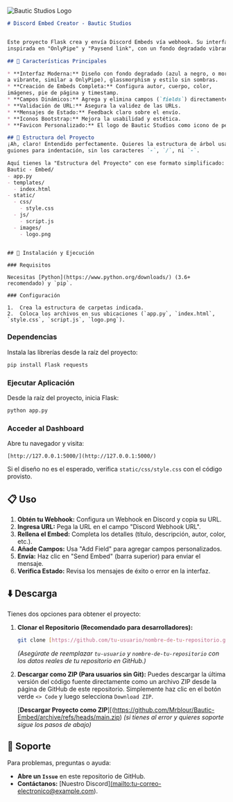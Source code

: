 ![Bautic Studios Logo](https://mir-s3-cdn-cf.behance.net/project_modules/max_632_webp/ca4ab0226866091.6835ef0b40165.png)
```markdown
# Discord Embed Creator - Bautic Studios


Este proyecto Flask crea y envía Discord Embeds vía webhook. Su interfaz es moderna y visualmente atractiva,
inspirada en "OnlyPipe" y "Paysend link", con un fondo degradado vibrante, glassmorphism sutil y sin sombras.

## 🌟 Características Principales

* **Interfaz Moderna:** Diseño con fondo degradado (azul a negro, o morado oscuro
a vibrante, similar a OnlyPipe), glassmorphism y estilo sin sombras.
* **Creación de Embeds Completa:** Configura autor, cuerpo, color,
imágenes, pie de página y timestamp.
* **Campos Dinámicos:** Agrega y elimina campos (`fields`) directamente desde la interfaz.
* **Validación de URL:** Asegura la validez de las URLs.
* **Mensajes de Estado:** Feedback claro sobre el envío.
* **Iconos Bootstrap:** Mejora la usabilidad y estética.
* **Favicon Personalizado:** El logo de Bautic Studios como icono de pestaña.

## 📂 Estructura del Proyecto
¡Ah, claro! Entendido perfectamente. Quieres la estructura de árbol usando solo
guiones para indentación, sin los caracteres `-`, `/`, ni `-`.

Aquí tienes la "Estructura del Proyecto" con ese formato simplificado:
Bautic - Embed/
- app.py
- templates/
  - index.html
- static/
  - css/
    - style.css
  - js/
    - script.js
  - images/
    - logo.png

```

````

## 🚀 Instalación y Ejecución

### Requisitos

Necesitas [Python](https://www.python.org/downloads/) (3.6+ recomendado) y `pip`.

### Configuración

1.  Crea la estructura de carpetas indicada.
2.  Coloca los archivos en sus ubicaciones (`app.py`, `index.html`, `style.css`, `script.js`, `logo.png`).

````
### Dependencias

Instala las librerías desde la raíz del proyecto:

```bash
pip install Flask requests
```
### Ejecutar Aplicación

Desde la raíz del proyecto, inicia Flask:

```bash
python app.py
```

### Acceder al Dashboard

Abre tu navegador y visita:

```
[http://127.0.0.1:5000/](http://127.0.0.1:5000/)
```

Si el diseño no es el esperado, verifica `static/css/style.css` con el código provisto.

## 📋 Uso

1.  **Obtén tu Webhook:** Configura un Webhook en Discord y copia su URL.
2.  **Ingresa URL:** Pega la URL en el campo "Discord Webhook URL".
3.  **Rellena el Embed:** Completa los detalles (título, descripción, autor, color, etc.).
4.  **Añade Campos:** Usa "Add Field" para agregar campos personalizados.
5.  **Envía:** Haz clic en "Send Embed" (barra superior) para enviar el mensaje.
6.  **Verifica Estado:** Revisa los mensajes de éxito o error en la interfaz.

## ⬇️ Descarga

Tienes dos opciones para obtener el proyecto:

1.  **Clonar el Repositorio (Recomendado para desarrolladores):**

    ```bash
    git clone [https://github.com/tu-usuario/nombre-de-tu-repositorio.git](https://github.com/tu-usuario/nombre-de-tu-repositorio.git)
    ```

    *(Asegúrate de reemplazar `tu-usuario` y `nombre-de-tu-repositorio` con los datos reales de tu repositorio en GitHub.)*

2.  **Descargar como ZIP (Para usuarios sin Git):**
    Puedes descargar la última versión del código fuente directamente como un archivo ZIP desde la página de GitHub de este repositorio. Simplemente haz clic en el botón verde `<> Code` y luego selecciona `Download ZIP`.

    [**Descargar Proyecto como ZIP**][(https://github.com/Mrblour/Bautic-Embed/archive/refs/heads/main.zip)
    *(si tienes al error y quieres soporte sigue los pasos de abajo)*

## 🤝 Soporte

Para problemas, preguntas o ayuda:

  * **Abre un `Issue`** en este repositorio de GitHub.
  * **Contáctanos:** [Nuestro Discord][(mailto:tu-correo-electronico@example.com](https://discord.gg/tX3YS4xGgF)).

<!-- end list -->

```
```

